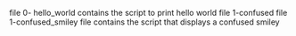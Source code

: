 file 0- hello_world contains the script to print hello world
file 1-confused
file 1-confused_smiley file contains the script that displays a confused smiley
